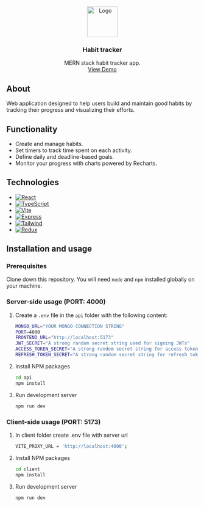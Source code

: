 <a name="readme-top"></a>

<!-- PROJECT LOGO -->
<br />
<div align="center">
  <a href="https://github.com/bartekBanach/habit-tracker">
    <img src="https://i.postimg.cc/90Fgb42Z/Group-1-2.png" alt="Logo" width="80" height="80">
  </a>
<h3 align="center">Habit tracker</h3
  <p align="center">
    MERN stack habit tracker app.
    <br />
    <a href="https://habit-tracker-60l3.onrender.com/">View Demo</a>
  </p>
</div>

## About

Web application designed to help users build and maintain good habits by tracking their progress and visualizing their efforts.

## Functionality

- Create and manage habits.
- Set timers to track time spent on each activity.
- Define daily and deadline-based goals.
- Monitor your progress with charts powered by Recharts.

## Technologies

- [![React][React.js]][React-url]
- [![TypeScript][TypeScript]][TypeScript-url]
- [![Vite][Vite]][Vite-url]
- [![Express][Express]][Express-url]
- [![Tailwind][Tailwind]][Tailwind-url]
- [![Redux][Redux]][Redux-url]

## Installation and usage

### Prerequisites

Clone down this repository. You will need `node` and `npm` installed globally on your machine.

### Server-side usage (PORT: 4000)

1. Create a `.env` file in the `api` folder with the following content:
   ```sh
   MONGO_URL="YOUR MONGO CONNECTION STRING"
   PORT=4000
   FRONTEND_URL="http://localhost:5173"
   JWT_SECRET="A strong random secret string used for signing JWTs"
   ACCESS_TOKEN_SECRET="A strong random secret string for access tokens"
   REFRESH_TOKEN_SECRET="A strong random secret string for refresh tokens"
   ```
2. Install NPM packages
   ```sh
   cd api
   npm install
   ```
3. Run development server
   ```sh
   npm run dev
   ```

### Client-side usage (PORT: 5173)

1. In client folder create .env file with server url
   ```sh
   VITE_PROXY_URL = 'http://localhost:4000';
   ```
2. Install NPM packages
   ```sh
   cd client
   npm install
   ```
3. Run development server
   ```sh
   npm run dev
   ```

[Vite]: https://img.shields.io/badge/vite-%23646CFF.svg?style=for-the-badge&logo=vite&logoColor=white
[Vite-url]: https://vitejs.dev/
[React.js]: https://img.shields.io/badge/React-20232A?style=for-the-badge&logo=react&logoColor=61DAFB
[React-url]: https://reactjs.org/
[Express]: https://img.shields.io/badge/express.js-%23404d59.svg?style=for-the-badge&logo=express&logoColor=%2361DAFB
[Express-url]: https://expressjs.com/
[TypeScript]: https://img.shields.io/badge/typescript-%23007ACC.svg?style=for-the-badge&logo=typescript&logoColor=white
[TypeScript-url]: https://www.typescriptlang.org/
[Tailwind]: https://img.shields.io/badge/Tailwind_CSS-grey?style=for-the-badge&logo=tailwind-css&logoColor=38B2AC
[Tailwind-url]: https://tailwindcss.com/
[Redux]: https://img.shields.io/badge/-Redux-black?style=flat-square&logo=redux
[Redux-url]: https://redux.js.org/
